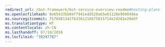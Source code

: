 ```yaml
---
redirect_url: /bot-framework/bot-service-overview-readme#hosting-plans
ms.openlocfilehash: 8e654335b04f7941edd528a65e61120e969049ea
ms.sourcegitcommit: f576981342fb3361216675815714e24281e20ddf
ms.translationtype: HT
ms.contentlocale: zh-CN
ms.lasthandoff: 07/18/2018
ms.locfileid: "39297787"
---
```

